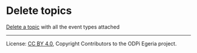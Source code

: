 <!-- SPDX-License-Identifier: CC-BY-4.0 -->
<!-- Copyright Contributors to the ODPi Egeria project. -->

# Delete topics

[Delete a topic](../../data-engine-server/docs/scenarios/delete-topic.md) 
with all the event types attached

----
License: [CC BY 4.0](https://creativecommons.org/licenses/by/4.0/),
Copyright Contributors to the ODPi Egeria project.